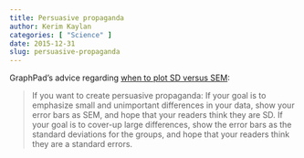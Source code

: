 ```yaml
---
title: Persuasive propaganda
author: Kerim Kaylan
categories: [ "Science" ]
date: 2015-12-31
slug: persuasive-propaganda
---
```


GraphPad’s advice regarding [when to plot SD versus SEM](http://www.graphpad.com/guides/prism/6/statistics/index.htm?statwhentoplotsdvssem.htm):

> If you want to create persuasive propaganda:
> If your goal is to emphasize small and unimportant differences in your data, show your error bars as SEM, and hope that your readers think they are SD.
> If your goal is to cover-up large differences, show the error bars as the standard deviations for the groups, and hope that your readers think they are a standard errors.
